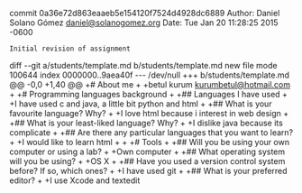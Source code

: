 commit 0a36e72d863eaaeb5e154120f7524d4928dc6889
Author: Daniel Solano Gómez <daniel@solanogomez.org>
Date:   Tue Jan 20 11:28:25 2015 -0600

    Initial revision of assignment

diff --git a/students/template.md b/students/template.md
new file mode 100644
index 0000000..9aea40f
--- /dev/null
+++ b/students/template.md
@@ -0,0 +1,40 @@
+# About me
+
+betul kurum <kurumbetul@hotmail.com>
+
+# Programming languages background
+
+## Languages I have used 
+
+I have used c and java, a little bit python and html
+
+## What is your favourite language?  Why?
+
+I love html because i interest in web design 
+
+## What is your least-liked language?  Why?
+
+I dislike java because its complicate 
+
+## Are there any particular languages that you want to learn?
+
+I would like to learn html 
+
+
+# Tools
+
+## Will you be using your own computer or using a lab?
+
+Own computer
+
+## What operating system will you be using?
+
+OS X
+
+## Have you used a version control system before?  If so, which ones?
+
+I have used git
+
+## What is your preferred editor?
+
+I use Xcode and textedit 
